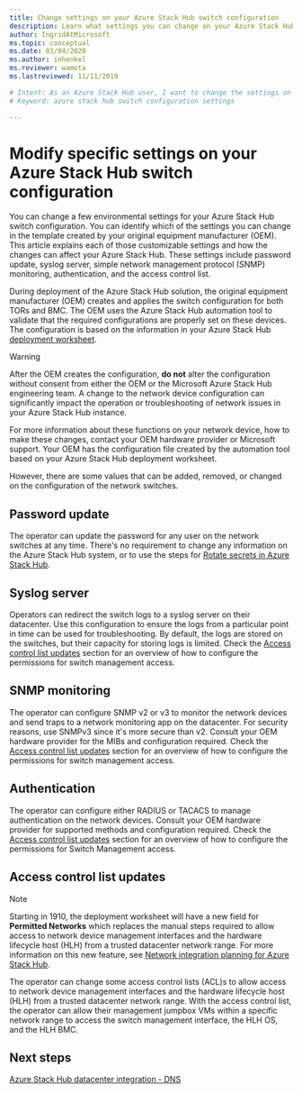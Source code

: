 ```yaml
---
title: Change settings on your Azure Stack Hub switch configuration 
description: Learn what settings you can change on your Azure Stack Hub switch configuration.
author: IngridAtMicrosoft
ms.topic: conceptual
ms.date: 03/04/2020
ms.author: inhenkel
ms.reviewer: wamota
ms.lastreviewed: 11/11/2019

# Intent: As an Azure Stack Hub user, I want to change the settings on my Azure Stack Hub switch configuration so I can customize them to my needs.
# Keyword: azure stack hub switch configuration settings

---
```


# Modify specific settings on your Azure Stack Hub switch configuration

You can change a few environmental settings for your Azure Stack Hub switch configuration. You can identify which of the settings you can change in the template created by your original equipment manufacturer (OEM). This article explains each of those customizable settings and how the changes can affect your Azure Stack Hub. These settings include password update, syslog server, simple network management protocol (SNMP) monitoring, authentication, and the access control list.

During deployment of the Azure Stack Hub solution, the original equipment manufacturer (OEM) creates and applies the switch configuration for both TORs and BMC. The OEM uses the Azure Stack Hub automation tool to validate that the required configurations are properly set on these devices. The configuration is based on the information in your Azure Stack Hub [deployment worksheet](azure-stack-deployment-worksheet.md).

> [!Warning]  
> After the OEM creates the configuration, **do not** alter the configuration without consent from either the OEM or the Microsoft Azure Stack Hub engineering team. A change to the network device configuration can significantly impact the operation or troubleshooting of network issues in your Azure Stack Hub instance.
>
> For more information about these functions on your network device, how to make these changes, contact your OEM hardware provider or Microsoft support. Your OEM has the configuration file created by the automation tool based on your Azure Stack Hub deployment worksheet.

However, there are some values that can be added, removed, or changed on the configuration of the network switches.

## Password update

The operator can update the password for any user on the network switches at any time. There's no requirement to change any information on the Azure Stack Hub system, or to use the steps for [Rotate secrets in Azure Stack Hub](azure-stack-rotate-secrets.md).

## Syslog server

Operators can redirect the switch logs to a syslog server on their datacenter. Use this configuration to ensure the logs from a particular point in time can be used for troubleshooting. By default, the logs are stored on the switches, but their capacity for storing logs is limited. Check the [Access control list updates](#access-control-list-updates) section for an overview of how to configure the permissions for switch management access.

## SNMP monitoring

The operator can configure SNMP v2 or v3 to monitor the network devices and send traps to a network monitoring app on the datacenter. For security reasons, use SNMPv3 since it's more secure than v2. Consult your OEM hardware provider for the MIBs and configuration required. Check the [Access control list updates](#access-control-list-updates) section for an overview of how to configure the permissions for switch management access.

## Authentication

The operator can configure either RADIUS or TACACS to manage authentication on the network devices. Consult your OEM hardware provider for supported methods and configuration required. Check the [Access control list updates](#access-control-list-updates) section for an overview of how to configure the permissions for Switch Management access.

## Access control list updates

> [!NOTE]
> Starting in 1910, the deployment worksheet will have a new field for **Permitted Networks** which replaces the manual steps required to allow access to network device management interfaces and the hardware lifecycle host (HLH) from a trusted datacenter network range. For more information on this new feature, see [Network integration planning for Azure Stack Hub](azure-stack-network.md#permitted-networks).

The operator can change some access control lists (ACL)s to allow access to network device management interfaces and the hardware lifecycle host (HLH) from a trusted datacenter network range. With the access control list, the operator can allow their management jumpbox VMs within a specific network range to access the switch management interface, the HLH OS, and the HLH BMC.

## Next steps

[Azure Stack Hub datacenter integration - DNS](azure-stack-integrate-dns.md)

